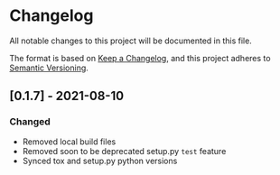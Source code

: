 # Changelog
All notable changes to this project will be documented in this file.

The format is based on [Keep a Changelog](https://keepachangelog.com/en/1.0.0/),
and this project adheres to [Semantic Versioning](https://semver.org/spec/v2.0.0.html).


## [0.1.7] - 2021-08-10

### Changed
- Removed local build files
- Removed soon to be deprecated setup.py `test` feature
- Synced tox and setup.py python versions

